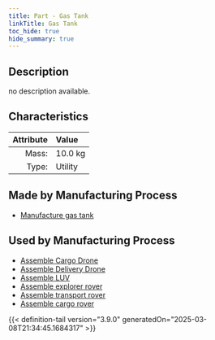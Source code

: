 ```yaml
---
title: Part - Gas Tank
linkTitle: Gas Tank
toc_hide: true
hide_summary: true
---
```

<!-- This is generated by the MarsSim HelpGenertor, do not edit. -->

## Description
no description available.

## Characteristics

| Attribute      | Value |
|--------:|:------|
|Mass:|10.0 kg|
|Type:|Utility|

## Made by Manufacturing Process

- [Manufacture gas tank](/docs/definitions/process/manufacture-gas-tank)

## Used by Manufacturing Process

- [Assemble Cargo Drone](/docs/definitions/process/assemble-cargo-drone)
- [Assemble Delivery Drone](/docs/definitions/process/assemble-delivery-drone)
- [Assemble LUV](/docs/definitions/process/assemble-luv)
- [Assemble explorer rover](/docs/definitions/process/assemble-explorer-rover)
- [Assemble transport rover](/docs/definitions/process/assemble-transport-rover)
- [Assemble cargo rover](/docs/definitions/process/assemble-cargo-rover)



{{< definition-tail version="3.9.0" generatedOn="2025-03-08T21:34:45.1684317" >}}



